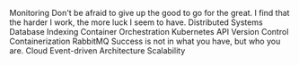 Monitoring Don't be afraid to give up the good to go for the great. I find that the harder I work, the more luck I seem to have. Distributed Systems Database Indexing Container Orchestration Kubernetes API Version Control Containerization RabbitMQ Success is not in what you have, but who you are. Cloud Event-driven Architecture Scalability
